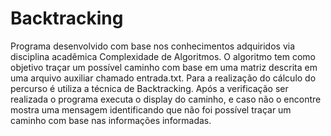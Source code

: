 # Backtracking
Programa desenvolvido com base nos conhecimentos adquiridos via disciplina acadêmica Complexidade de Algoritmos. O algoritmo tem como objetivo traçar um possível caminho com base em uma matriz descrita em uma arquivo auxiliar chamado entrada.txt. Para a realização do cálculo do percurso é utiliza a técnica de Backtracking. Após a verificação ser realizada o programa executa o display do caminho, e caso não o encontre mostra uma mensagem identificando que não foi possível traçar um caminho com base nas informações informadas.
